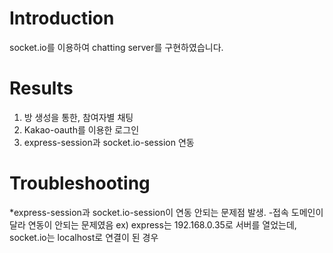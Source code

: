 # Introduction
socket.io를 이용하여 chatting server를 구현하였습니다.

# Results
1. 방 생성을 통한, 참여자별 채팅
2. Kakao-oauth를 이용한 로그인
3. express-session과 socket.io-session 연동

# Troubleshooting
*express-session과 socket.io-session이 연동 안되는 문제점 발생.
-접속 도메인이 달라 연동이 안되는 문제였음 ex) express는 192.168.0.35로 서버를 열었는데, socket.io는 localhost로 연결이 된 경우
